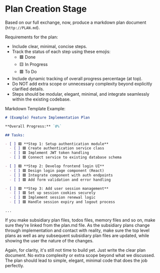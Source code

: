 # Plan Creation Stage

Based on our full exchange, now, produce a markdown plan document (`http://PLAN.md`).

Requirements for the plan:

- Include clear, minimal, concise steps.
- Track the status of each step using these emojis:
  - 🟩 Done
  - 🟨 In Progress
  - 🟥 To Do
- Include dynamic tracking of overall progress percentage (at top).
- Do NOT add extra scope or unnecessary complexity beyond explicitly clarified details.
- Steps should be modular, elegant, minimal, and integrate seamlessly within the existing codebase.

Markdown Template Example:

```http://PLAN.md (example)
# (Example) Feature Implementation Plan

**Overall Progress:** `0%`

## Tasks:

- [ ] 🟥 **Step 1: Setup authentication module**
  - [ ] 🟥 Create authentication service class
  - [ ] 🟥 Implement JWT token handling
  - [ ] 🟥 Connect service to existing database schema

- [ ] 🟥 **Step 2: Develop frontend login UI**
  - [ ] 🟥 Design login page component (React)
  - [ ] 🟥 Integrate component with auth endpoints
  - [ ] 🟥 Add form validation and error handling

- [ ] 🟥 **Step 3: Add user session management**
  - [ ] 🟥 Set up session cookies securely
  - [ ] 🟥 Implement session renewal logic
  - [ ] 🟥 Handle session expiry and logout process

...
```

If you make subsidiary plan files, todos files, memory files and so on, make sure they're linked from the plan.md file. As the subsidiary plans change through implementation and contact with reality, make sure the top level plans as well as any subsequent subsidiary plan files are updated, while showing the user the nature of the changes.

Again, for clarity, it's still not time to build yet. Just write the clear plan document. No extra complexity or extra scope beyond what we discussed. The plan should lead to simple, elegant, minimal code that does the job perfectly.

